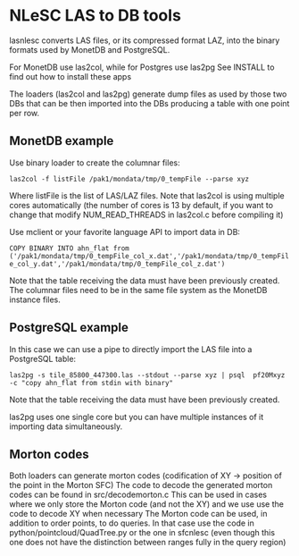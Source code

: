 NLeSC LAS to DB tools
=====================

lasnlesc converts LAS files, or its compressed format LAZ, into the binary
formats used by MonetDB and PostgreSQL.

For MonetDB use las2col, while for Postgres use las2pg
See INSTALL to find out how to install these apps

The loaders (las2col and las2pg) generate dump files as used by those two DBs 
that can be then imported into the DBs producing a table with one point per row.


MonetDB example
---------------
Use binary loader to create the columnar files:


`las2col -f listFile /pak1/mondata/tmp/0_tempFile --parse xyz`


Where listFile is the list of LAS/LAZ files. Note that las2col is using multiple cores automatically 
(the number of cores is 13 by default, if you want to change that modify NUM_READ_THREADS in las2col.c before compiling it)

Use mclient or your favorite language API to import data in DB:


`COPY BINARY INTO ahn_flat from ('/pak1/mondata/tmp/0_tempFile_col_x.dat','/pak1/mondata/tmp/0_tempFile_col_y.dat','/pak1/mondata/tmp/0_tempFile_col_z.dat')`


Note that the table receiving the data must have been previously created.
The columnar files need to be in the same file system as the MonetDB instance files.


PostgreSQL example
------------------
In this case we can use a pipe to directly import the LAS file into a PostgreSQL table:


`las2pg -s tile_85800_447300.las --stdout --parse xyz | psql  pf20Mxyz -c "copy ahn_flat from stdin with binary"`


Note that the table receiving the data must have been previously created.

las2pg uses one single core but you can have multiple instances of it importing data simultaneously.


Morton codes
------------
Both loaders can generate morton codes (codification of XY -> position of the point in the Morton SFC)
The code to decode the generated morton codes can be found in src/decodemorton.c
This can be used in cases where we only store the Morton code (and not the XY) and we use use the code to decode XY when necessary
The Morton code can be used, in addition to order points, to do queries. In that case use the code in python/pointcloud/QuadTree.py 
or the one in sfcnlesc (even though this one does not have the distinction between ranges fully in the query region)
 